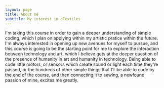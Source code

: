```yaml
---
layout: page
title: About me
subtitle: My interest in eTextiles
---
```


I'm taking this course in order to gain a deeper understanding of simple coding, which I plan on applying within my artistic pratice within the future. I'm always interested in opening up new avenues for myself to pursue, and this course is going to be the starting point for me to explore the interaction between technology and art, which I believe gets at the deeper question of the presence of humanity in art and humanity in technology. Being able to code little motors, or sensors which create sound or light each time they're passed, or the hundreds of other simple things that I'll be able to code by the end of the course, and then connecting it to sewing, a newfound passion of mine, excites me greatly.   
